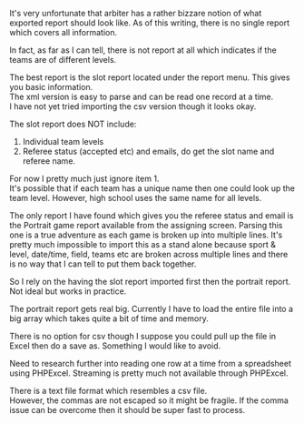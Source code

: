 It's very unfortunate that arbiter has a rather bizzare notion of what exported report should look like.
As of this writing, there is no single report which covers all information.

In fact, as far as I can tell, there is not report at all which indicates if the teams are of different levels.

The best report is the slot report located under the report menu.  This gives you basic information.  
The xml version is easy to parse and can be read one record at a time.  
I have not yet tried importing the csv version though it looks okay.

The slot report does NOT include:
1. Individual team levels
2. Referee status (accepted etc) and emails, do get the slot name and referee name.

For now I pretty much just ignore item 1.  
It's possible that if each team has a unique name then one could look up the team level.
However, high school uses the same name for all levels.

The only report I have found which gives you the referee status and email is the Portrait game report available from the assigning screen.
Parsing this one is a true adventure as each game is broken up into multiple lines.
It's pretty much impossible to import this as a stand alone because sport & level, date/time, field, teams etc are broken
across multiple lines and there is no way that I can tell to put them back together.

So I rely on the having the slot report imported first then the portrait report.  Not ideal but works in practice.

The portrait report gets real big.  Currently I have to load the entire file into a big array which takes quite a bit of time and memory.

There is no option for csv though I suppose you could pull up the file in Excel then do a save as.  Something I would like to avoid.

Need to research further into reading one row at a time from a spreadsheet using PHPExcel.
Streaming is pretty much not available through PHPExcel.

There is a text file format which resembles a csv file.  
However, the commas are not escaped so it might be fragile.
If the comma issue can be overcome then it should be super fast to process.


